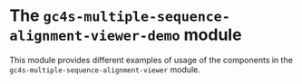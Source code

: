 The `gc4s-multiple-sequence-alignment-viewer-demo` module
=========================================================

This module provides different examples of usage of the components in the `gc4s-multiple-sequence-alignment-viewer` module.